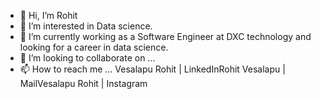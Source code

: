 - 👋 Hi, I’m Rohit
- 👀 I’m interested in Data science.
- 🌱 I’m currently working as a Software Engineer at DXC technology and looking for a career in data science.
- 💞️ I’m looking to collaborate on ...
- 📫 How to reach me ...
   Vesalapu Rohit | LinkedInRohit Vesalapu | MailVesalapu Rohit | Instagram
<!---
vesalapu/vesalapu is a ✨ special ✨ repository because its `README.md` (this file) appears on your GitHub profile.
You can click the Preview link to take a look at your changes.
--->


